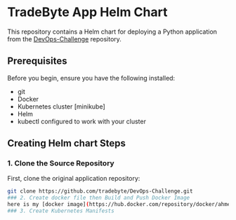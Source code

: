 # TradeByte App Helm Chart

This repository contains a Helm chart for deploying a Python application from the [DevOps-Challenge](https://github.com/tradebyte/DevOps-Challenge.git) repository.

## Prerequisites

Before you begin, ensure you have the following installed:
- git
- Docker
- Kubernetes cluster [minikube]
- Helm
- kubectl configured to work with your cluster

## Creating Helm chart Steps

### 1. Clone the Source Repository
First, clone the original application repository:
```bash
git clone https://github.com/tradebyte/DevOps-Challenge.git
### 2. Create docker file then Build and Push Docker Image
here is my [docker image](https://hub.docker.com/repository/docker/ahmedmosaad112/tradebyte-app/tags/latest/sha256-5dab5940461efbbae940ab31c08d0eb74d7426608b072957968b4aedcc9436eb)
### 3. Create Kubernetes Manifests


